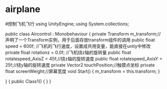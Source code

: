 # airplane
#控制飞机飞行
using UnityEngine;
using System.collections;

public class Aircontrol : Monobehaviour
{
    private Transform m_transform;//声明了一个Transform实例，用于后面存放transform组件的调用
    public float speed = 600f; //飞机的飞行速度，设置成共用变量，能直接在untiy中修改
    private float rotationz = 0.0f; //飞机绕z轴的旋转量
    public float rotatespeed_AxisZ = 45f;//绕z轴的旋转速度
    public float rotatespeed_AxisY = 25f;//绕y轴的旋转速度
    private Vector2 touchPosition;//触摸点坐标
    private float screenWeight;//屏幕宽度
    void Start()
    {
        m_transform = this.transform;
    }

}
{
	public Class1()
	{
	}
}
